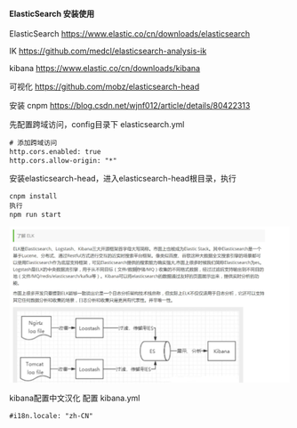 #### ElasticSearch 安装使用

ElasticSearch https://www.elastic.co/cn/downloads/elasticsearch

IK https://github.com/medcl/elasticsearch-analysis-ik

kibana https://www.elastic.co/cn/downloads/kibana

可视化 https://github.com/mobz/elasticsearch-head

安装 cnpm https://blog.csdn.net/wjnf012/article/details/80422313

先配置跨域访问，config目录下 elasticsearch.yml

```
# 添加跨域访问
http.cors.enabled: true
http.cors.allow-origin: "*"
```

安装elasticsearch-head，进入elasticsearch-head根目录，执行
```
cnpm install
执行
npm run start
```

![elk](../pic/es/elk.png)

kibana配置中文汉化
配置 kibana.yml
```
#i18n.locale: "zh-CN"
```
